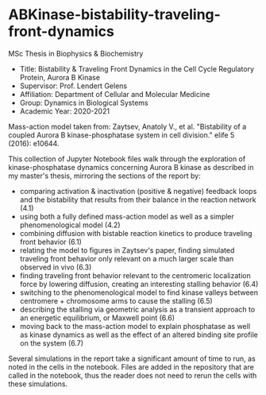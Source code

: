 # ABKinase-bistability-traveling-front-dynamics

MSc Thesis in Biophysics & Biochemistry

- Title: Bistability &amp; Traveling Front Dynamics in the Cell Cycle Regulatory Protein, Aurora B Kinase
- Supervisor: Prof. Lendert Gelens 
- Affiliation: Department of Cellular and Molecular Medicine 
- Group: Dynamics in Biological Systems
- Academic Year: 2020-2021

Mass-action model taken from: 
Zaytsev, Anatoly V., et al. "Bistability of a coupled Aurora B kinase-phosphatase system in cell division." elife 5 (2016): e10644.


This collection of Jupyter Notebook files walk through the exploration of kinase-phosphatase dynamics concerning Aurora B kinase as described in my master's thesis, mirroring the sections of the report by:

- comparing activation & inactivation (positive & negative) feedback loops and the bistability that results from their balance in the reaction network (4.1)
- using both a fully defined mass-action model as well as a simpler phenomenological model (4.2)
- combining diffusion with bistable reaction kinetics to produce traveling front behavior (6.1)
- relating the model to figures in Zaytsev's paper, finding simulated traveling front behavior only relevant on a much larger scale than observed in vivo (6.3)
- finding traveling front behavior relevant to the centromeric localization force by lowering diffusion, creating an interesting stalling behavior (6.4)
- switching to the phenomenological model to find kinase valleys between centromere + chromosome arms to cause the stalling (6.5)
- describing the stalling via geometric analysis as a transient approach to an energetic equilibrium, or Maxwell point (6.6)
- moving back to the mass-action model to explain phosphatase as well as kinase dynamics as well as the effect of an altered binding site profile on the system (6.7)

Several simulations in the report take a significant amount of time to run, as noted in the cells in the notebook. Files are added in the repository that are called in the notebook, thus the reader does not need to rerun the cells with these simulations.
